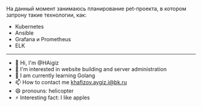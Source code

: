 На данный момент занимаюсь планирование pet-проекта, в котором затрону такие технологии, как:
-  Kubernetes
-  Ansible
-  Grafana и Prometheus
-  ELK

---

- 👋 Hi, I'm @HAigiz
- 👀 I'm interested in website building and server administration
- 🌱 I am currently learning Golang
- 📫 How to contact me khafizov.aygiz.i@bk.ru
- 😄 pronouns: helicopter
- ⚡ Interesting fact: I like apples

<!---
HAigiz/HAigiz is a ✨ special ✨ repository because its `README.md` (this file) appears in your GitHub profile.
You can click on the Preview link to take a look at your changes.
--->
